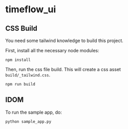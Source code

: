 # timeflow_ui

## CSS Build

You need some tailwind knowledge to build this project. 

First, install all the necessary node modules:

`npm install`

Then, run the css file build. This will create a css asset `build/_tailwind.css`.

`npm run build`


## IDOM

To run the sample app, do:

`python sample_app.py`